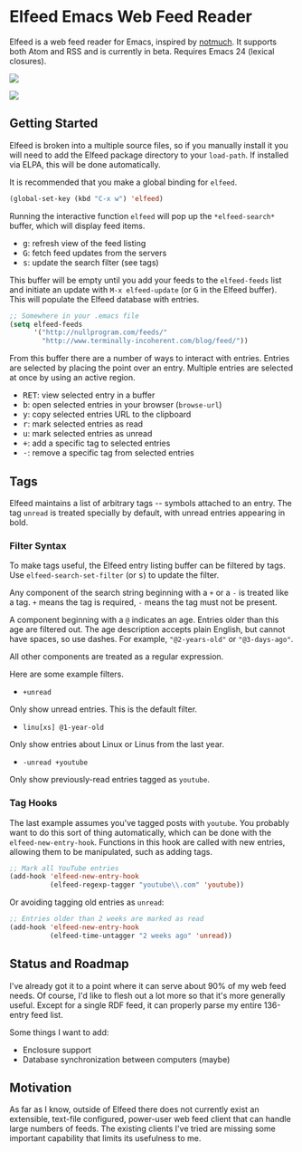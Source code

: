 # Elfeed Emacs Web Feed Reader

Elfeed is a web feed reader for Emacs, inspired by
[notmuch](http://notmuchmail.org/). It supports both Atom and RSS and
is currently in beta. Requires Emacs 24 (lexical closures).

[![](http://i.imgur.com/8eTghK8.png)](http://i.imgur.com/l5aVPDc.png)

[![](http://i.imgur.com/3yHGITn.png)](http://i.imgur.com/EfdBKif.png)

## Getting Started

Elfeed is broken into a multiple source files, so if you manually
install it you will need to add the Elfeed package directory to your
`load-path`. If installed via ELPA, this will be done automatically.

It is recommended that you make a global binding for `elfeed`.

```el
(global-set-key (kbd "C-x w") 'elfeed)
```

Running the interactive function `elfeed` will pop up the
`*elfeed-search*` buffer, which will display feed items.

 * <kbd>g</kbd>: refresh view of the feed listing
 * <kbd>G</kbd>: fetch feed updates from the servers
 * <kbd>s</kbd>: update the search filter (see tags)

This buffer will be empty until you add your feeds to the
`elfeed-feeds` list and initiate an update with `M-x elfeed-update`
(or <kbd>G</kbd> in the Elfeed buffer). This will populate the Elfeed
database with entries.

```el
;; Somewhere in your .emacs file
(setq elfeed-feeds
      '("http://nullprogram.com/feeds/"
        "http://www.terminally-incoherent.com/blog/feed/"))
```

From this buffer there are a number of ways to interact with entries.
Entries are selected by placing the point over an entry. Multiple
entries are selected at once by using an active region.

 * <kbd>RET</kbd>: view selected entry in a buffer
 * <kbd>b</kbd>: open selected entries in your browser (`browse-url`)
 * <kbd>y</kbd>: copy selected entries URL to the clipboard
 * <kbd>r</kbd>: mark selected entries as read
 * <kbd>u</kbd>: mark selected entries as unread
 * <kbd>+</kbd>: add a specific tag to selected entries
 * <kbd>-</kbd>: remove a specific tag from selected entries

## Tags

Elfeed maintains a list of arbitrary tags -- symbols attached to an
entry. The tag `unread` is treated specially by default, with unread
entries appearing in bold.

### Filter Syntax

To make tags useful, the Elfeed entry listing buffer can be filtered
by tags. Use `elfeed-search-set-filter` (or <kbd>s</kbd>) to update
the filter.

Any component of the search string beginning with a `+` or
a `-` is treated like a tag. `+` means the tag is required, `-` means
the tag must not be present.

A component beginning with a `@` indicates an age. Entries older than
this age are filtered out. The age description accepts plain English,
but cannot have spaces, so use dashes. For example, `"@2-years-old"`
or `"@3-days-ago"`.

All other components are treated as a regular expression.

Here are some example filters.

 * `+unread`

Only show unread entries. This is the default filter.

 * `linu[xs] @1-year-old`

Only show entries about Linux or Linus from the last year.

 * `-unread +youtube`

Only show previously-read entries tagged as `youtube`.

### Tag Hooks

The last example assumes you've tagged posts with `youtube`. You
probably want to do this sort of thing automatically, which can be
done with the `elfeed-new-entry-hook`. Functions in this hook are
called with new entries, allowing them to be manipulated, such as
adding tags.

```el
;; Mark all YouTube entries
(add-hook 'elfeed-new-entry-hook
          (elfeed-regexp-tagger "youtube\\.com" 'youtube))
```

Or avoiding tagging old entries as `unread`:

```el
;; Entries older than 2 weeks are marked as read
(add-hook 'elfeed-new-entry-hook
          (elfeed-time-untagger "2 weeks ago" 'unread))
```

## Status and Roadmap

I've already got it to a point where it can serve about 90% of my web
feed needs. Of course, I'd like to flesh out a lot more so that it's
more generally useful. Except for a single RDF feed, it can properly
parse my entire 136-entry feed list.

Some things I want to add:

 * Enclosure support
 * Database synchronization between computers (maybe)

## Motivation

As far as I know, outside of Elfeed there does not currently exist an
extensible, text-file configured, power-user web feed client that can
handle large numbers of feeds. The existing clients I've tried are
missing some important capability that limits its usefulness to me.
